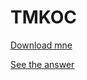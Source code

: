 # TMKOC
[Download mne](https://github.com/Kaushik2201/IE-CTF-Q4/blob/main/TMKOC.pdf)

[See the answer](https://github.com/Kaushik2201/IE-CTF-Q4/blob/main/answer.md)
